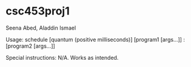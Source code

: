 # csc453proj1

Seena Abed, Aladdin Ismael

Usage: schedule [quantum (positive milliseconds)] [program1 [args...]] : [program2 [args...]]

Special instructions: N/A. Works as intended.
